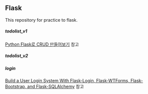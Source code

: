 ## Flask

This repository for practice to flask.

##### todolist_v1
[Python Flask로 CRUD 만들어보기]( https://medium.com/@feedbots/python-flask-%EB%A1%9C-crud-%EB%A7%8C%EB%93%A4%EC%96%B4-%EB%B3%B4%EA%B8%B0-3676b3b33d9) 참고

##### todolist_v2

##### login
[Build a User Login System With Flask-Login, Flask-WTForms, Flask-Bootstrap, and Flask-SQLAlchemy](https://www.youtube.com/watch?v=8aTnmsDMldY&t=125s) 참고
